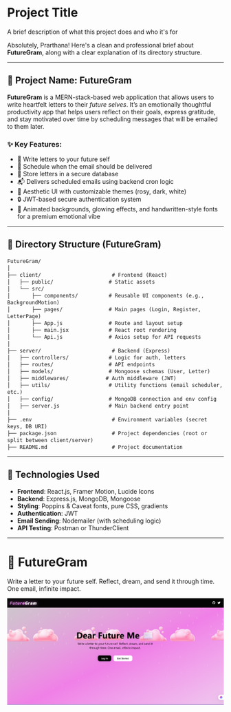 
# Project Title

A brief description of what this project does and who it's for

Absolutely, Prarthana! Here's a clean and professional brief about **FutureGram**, along with a clear explanation of its directory structure.

---

## 🌟 Project Name: **FutureGram**

**FutureGram** is a MERN-stack-based web application that allows users to write heartfelt letters to their *future selves*. It’s an emotionally thoughtful productivity app that helps users reflect on their goals, express gratitude, and stay motivated over time by scheduling messages that will be emailed to them later.

### ✨ Key Features:

* 📝 Write letters to your future self
* 📅 Schedule when the email should be delivered
* 💌 Store letters in a secure database
* 📬 Delivers scheduled emails using backend cron logic
* 🎨 Aesthetic UI with customizable themes (rosy, dark, white)
* 🔒 JWT-based secure authentication system
* 🌈 Animated backgrounds, glowing effects, and handwritten-style fonts for a premium emotional vibe

---

## 📁 Directory Structure (FutureGram)

```
FutureGram/
│
├── client/                       # Frontend (React)
│   ├── public/                  # Static assets
│   └── src/
│       ├── components/          # Reusable UI components (e.g., BackgroundMotion)
│       ├── pages/               # Main pages (Login, Register, LetterPage)
│       ├── App.js               # Route and layout setup
│       ├── main.jsx             # React root rendering
│       └── Api.js               # Axios setup for API requests
│
├── server/                       # Backend (Express)
│   ├── controllers/             # Logic for auth, letters
│   ├── routes/                  # API endpoints
│   ├── models/                  # Mongoose schemas (User, Letter)
│   ├── middlewares/            # Auth middleware (JWT)
│   ├── utils/                   # Utility functions (email scheduler, etc.)
│   ├── config/                  # MongoDB connection and env config
│   ├── server.js                # Main backend entry point
│
├── .env                          # Environment variables (secret keys, DB URI)
├── package.json                  # Project dependencies (root or split between client/server)
├── README.md                     # Project documentation
```

---

## 🧠 Technologies Used

* **Frontend**: React.js, Framer Motion, Lucide Icons
* **Backend**: Express.js, MongoDB, Mongoose
* **Styling**: Poppins & Caveat fonts, pure CSS, gradients
* **Authentication**: JWT
* **Email Sending**: Nodemailer (with scheduling logic)
* **API Testing**: Postman or ThunderClient

---
# 💌 FutureGram

Write a letter to your future self. Reflect, dream, and send it through time. One email, infinite impact.

![FutureGram Preview](frontend/src/assets/read.png)


